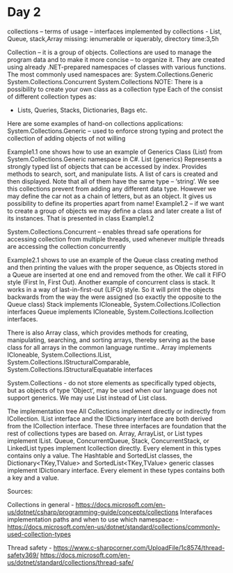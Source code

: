 # Day 2

collections – terms of usage – interfaces implemented by collections - List, Queue, stack,Array
missing: ienumerable or iquerably, directory
time:3,5h

Collection – it is a group of objects. Collections are used to manage the program data and to make it more concise – to organize it. They are created using already .NET-prepared namespaces of classes with various functions. The most commonly used namespaces are:
System.Collections.Generic
System.Collections.Concurrent
System.Collections
NOTE: There is a possibility to create your own class as a collection type
Each of the consist of different collection types as:
- Lists, Queries, Stacks, Dictionaries, Bags etc.

Here are some examples of hand-on collections applications:
System.Collections.Generic – used to enforce strong typing and protect the collection of adding objects of not willing 

Example1.1 one shows how to use an example of Generics Class (List<T>) from System.Collections.Generic namespace in C#. List<T> (generics) Represents a strongly typed list of objects that can be accessed by index. Provides methods to search, sort, and manipulate lists. A list of cars is created and then displayed. Note that all of them have the same type – ‘string’. We see this collections prevent from adding any different data type. However we may define the car not as a chain of letters, but as an object. It gives us possibility to define its properties apart from name!
Example1.2 – if we want to create a group of objects we may define a class and later create a list of its instances. That is presented in class Example1.2

System.Collections.Concurrent – enables thread safe operations for accessing collection from multiple threads, used whenever multiple threads are accessing the collection concurrently

Example2.1 shows to use an example of the Queue class creating method and then printing the values with the proper sequence, as Objects stored in a Queue are inserted at one end and removed from the other. We call it FIFO style (First In, First Out). Another example of concurrent class is stack. It works in a way of last-in-first-out (LIFO) style. So it will print the objects backwards from the way the were assigned (so exactly the opposite to the Queue class)
Stack implements ICloneable, System.Collections.ICollection interfaces
Queue implements ICloneable, System.Collections.Icollection interfaces.

There is also Array class, which provides methods for creating, manipulating, searching, and sorting arrays, thereby serving as the base class for all arrays in the common language runtime.. 
Array implements ICloneable, System.Collections.IList, System.Collections.IStructuralComparable, System.Collections.IStructuralEquatable interfaces

System.Collections - do not store elements as specifically typed objects, but as objects of type ‘Object’, may be used when our language does not support generics. We may use List instead of List<T> class.

The implementation tree
All Collections implement directly or indirectly from ICollection.  IList interface and the IDictionary interface are both derived from the ICollection interface. These three interfaces are foundation that the rest of collections types are based on. Array, ArrayList, or List<T> types implement IList. Queue, ConcurrentQueue<T>, Stack, ConcurrentStack<T>, or LinkedList<T> types implement Icollection directly. Every element in this types contains only a value.
The Hashtable and SortedList classes, the Dictionary<TKey,TValue> and SortedList<TKey,TValue> generic classes implement IDictionary interface. Every element in these types contains both a key and a value.





Sources:

Collections in general - https://docs.microsoft.com/en-us/dotnet/csharp/programming-guide/concepts/collections
Interafaces implementation paths and when to use which namespace: - https://docs.microsoft.com/en-us/dotnet/standard/collections/commonly-used-collection-types

Thread safety - https://www.c-sharpcorner.com/UploadFile/1c8574/thread-safety369/
		https://docs.microsoft.com/en-us/dotnet/standard/collections/thread-safe/


